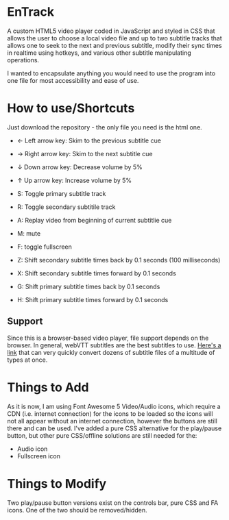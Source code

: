 # EnTrack
A custom HTML5 video player coded in JavaScript and styled in CSS that allows the user to choose a local video file and up to two subtitle tracks that allows one to seek to the next and previous subtitle, modify their sync times in realtime using hotkeys, and various other subtitle manipulating operations.

I wanted to encapsulate anything you would need to use the program into one file for most accessibility and ease of use.

# How to use/Shortcuts
Just download the repository - the only file you need is the html one.

* ← Left arrow key: Skim to the previous subtitle cue
* → Right arrow key: Skim to the next subtitle cue
* ↓ Down arrow key:     Decrease volume by 5%
* ↑ Up arrow key:       Increase volume by 5%

* S: Toggle primary subtitle track
* R: Toggle secondary subtitile track
* A: Replay video from beginning of current subtitlie cue
* M: mute
* F: toggle fullscreen
* Z: Shift secondary subtitle times back by 0.1 seconds (100 milliseconds)
* X: Shift secondary subtitle times forward by 0.1 seconds
* G: Shift primary subtitle times back by 0.1 seconds
* H: Shift primary subtitle times forward by 0.1 seconds

## Support
Since this is a browser-based video player, file support depends on the browser. 
In general, webVTT subtitles are the best subtitles to use. [Here's a link](https://subtitletools.com/convert-to-vtt-online) that can very quickly convert dozens of subtitle files of a multitude of types at once.

# Things to Add
As it is now, I am using Font Awesome 5 Video/Audio icons, which require a CDN (i.e. internet connection) for the icons to be loaded so the icons will not all appear without an internet connection, however the buttons are still there and can be used.
I've added a pure CSS alternative for the play/pause button, but other pure CSS/offline solutions are still needed for the:
* Audio icon
* Fullscreen icon

# Things to Modify
Two play/pause button versions exist on the controls bar, pure CSS and FA icons. One of the two should be removed/hidden.
